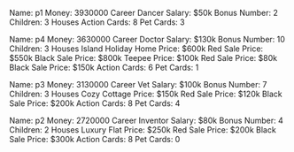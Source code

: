 Name: p1
Money: 3930000
Career
Dancer
Salary: $50k
Bonus Number: 2
Children: 3
Houses
Action Cards: 8
Pet Cards: 3

Name: p4
Money: 3630000
Career
Doctor
Salary: $130k
Bonus Number: 10
Children: 3
Houses
Island Holiday Home
Price: $600k
Red Sale Price: $550k
Black Sale Price: $800k
Teepee
Price: $100k
Red Sale Price: $80k
Black Sale Price: $150k
Action Cards: 6
Pet Cards: 1

Name: p3
Money: 3130000
Career
Vet
Salary: $100k
Bonus Number: 7
Children: 3
Houses
Cozy Cottage
Price: $150k
Red Sale Price: $120k
Black Sale Price: $200k
Action Cards: 8
Pet Cards: 4

Name: p2
Money: 2720000
Career
Inventor
Salary: $80k
Bonus Number: 4
Children: 2
Houses
Luxury Flat
Price: $250k
Red Sale Price: $200k
Black Sale Price: $300k
Action Cards: 8
Pet Cards: 0

